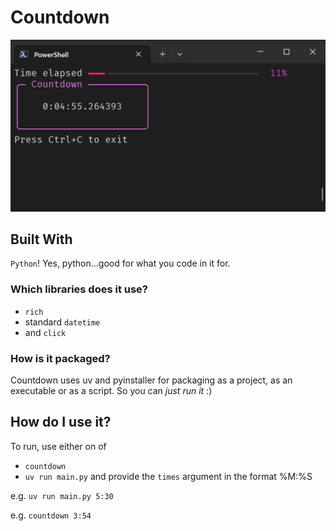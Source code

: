 # Countdown

![countdown looks in Powershell 7](countdown.png)

## Built With
`Python`! Yes, python...good for what you code in it for.

### Which libraries does it use?
* `rich`
* standard `datetime`
* and `click`

### How is it packaged?
Countdown uses uv and pyinstaller for packaging as a project, as an executable or as a script. So you can *just run it* :)

## How do I use it?
To run, use either on of
* `countdown`
* `uv run main.py`
and provide the `times` argument in the format %M:%S

e.g. `uv run main.py 5:30`

e.g. `countdown 3:54`
